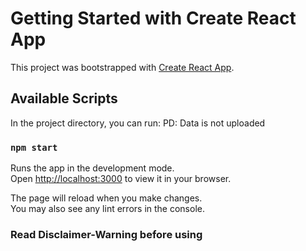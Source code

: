 # Getting Started with Create React App

This project was bootstrapped with [Create React App](https://github.com/facebook/create-react-app).

## Available Scripts

In the project directory, you can run:
PD: Data is not uploaded

### `npm start`

Runs the app in the development mode.\
Open [http://localhost:3000](http://localhost:3000) to view it in your browser.

The page will reload when you make changes.\
You may also see any lint errors in the console.

### Read Disclaimer-Warning before using
